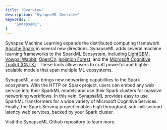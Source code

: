 ```yaml
---
title: "Overview"
description: "SynapseML Overview"
keywords: [
	"SynapseML",
]
---
```


Synapse Machine Learning expands the distributed computing framework [Apache Spark](https://github.com/apache/spark) in several new directions. SynapseML adds several machine learning frameworks to the SparkML Ecosystem, including [LightGBM](../docs/notebooks/features/lightgbm/about), [Vowpal Wabbit](../docs/notebooks/features/vw/about), [OpenCV](https://opencv.org/), [Isolation Forest](https://github.com/linkedin/isolation-forest), and the [Microsoft Cognitive Toolkit (CNTK)](https://www.microsoft.com/en-us/research/product/cognitive-toolkit/) . These tools allow users to craft powerful and highly-scalable models that span multiple ML ecosystems.

<!--truncate-->

SynapseML also brings new networking capabilities to the Spark ecosystem. With the HTTP on Spark project, users can embed any web service into their SparkML models and use their Spark clusters for massive networking workflows. In this vein, SynapseML provides easy to use SparkML transformers for a wide variety of Microsoft Cognitive Services. Finally, the Spark Serving project enables high throughput, sub-millisecond latency web services, backed by your Spark cluster.

Visit the SynapseML Github repository to learn more.
